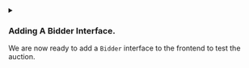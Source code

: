 <details>
<summary>
<h3>

Adding A Bidder Interface.
</h3>

We are now ready to add a `Bidder` interface to the frontend to test the auction.
</summary>
<ol>

<li>
<details>
<summary>
<H4>

Adding an Auction Function.
</H4>

Creating test bidders.
</summary>
<p>


We are going to put all our `Bidders` into an `async` function and allow each `Bidder` to connect to the backend contract. But before we do that, let's look at how an actor other than the `Auctioneer`/Deployer connects to the backend contract.

```javascript

let done = false;
const bidders = [];
const startBidders = async () => {
    let bid = minBid;
    const runBidder = async (who) => {
        const inc = stdlib.parseCurrency(Math.random() * 10);
        bid = bid.add(inc);

        const accBidder = await stdlib.newTestAccount(startingBalance);
        accBidder.setDebugLabel(who);
        
        await accBidder.tokenAccept(nftId);
        bidders.push([who, accBidder]);
        const ctc = accBidder.contract(backend, ctcCreator.getInfo());
        const getBal = async () => stdlib.formatCurrency(await stdlib.balanceOf(accBidder));

        console.log(`${who} decides to bid ${stdlib.formatCurrency(bid)}.`);
        console.log(`${who} balance before is ${await getBal()}`);
        try {
            const [ latestBid,lastBidder, lastBid ] = await ctc.apis.Bidder.bid(bid);
            console.log(`${who} out bid ${lastBidder} who bid ${stdlib.formatCurrency(lastBid)}. with ${stdlib.formatCurrency(latestBid)}`);
        } catch (e) {
            console.log(`${who} failed to bid, because is too high`);
        }
        console.log(`${who} balance after is ${await getBal()}`);
    };

    await runBidder('Alice');
    await runBidder('Bob');
    await runBidder('Claire');
    while ( ! done ) {
        await stdlib.wait(1);
    }
};

```
- `let done = false;` will be used to call wait on the contract until the auction is over.

- `const bidders = [];`

- `const startBidders` will be called by the Auctioneer once the auction is ready.

-  `let bid = minBid;`

- `const runBidder()`

- `const inc = stdlib.parseCurrency(Math.random() * 10);` uses reach to generate a random number between 0 and 10.

- `bid = bid.add(inc);` adds the random number to the current bid to create a unique bid for each `Bidder`.

- `const accBidder = await stdlib.newTestAccount(startingBalance);` creates a new account for the `Bidder`.

- `accBidder.setDebugLabel(who);` sets the debug label for the `Bidder`, with a unique `Bidder` name.

- `await accBidder.tokenAccept(nftId);` allows the `Bidder` accepts the NFT from the Auctioneer.

- `bidders.push([who, accBidder]);` adds the `Bidder` name and `Bidder` account to the `const bidders = [];` array we created.

- `const ctc = accBidder.contract(backend, ctcCreator.getInfo());` connects the `Bidder` to the contract deployed by the `Auctioneer` by using reach standard library function 
[`getInfo()`](https://docs.reach.sh/frontend/#js_getInfo).
- `const getBal = async () => stdlib.formatCurrency(await stdlib.balanceOf(accBidder));` gets `Bidder` balance from the `Bidder` account.

- `console.log("${who} decides to bid ${stdlib.formatCurrency(bid)}.");` prints the `Bidder` name and the bid they are going to make.

- `console.log("${who} balance before is ${await getBal()}");` prints the `Bidder` name and the balance before the bid.

- `try {` we will use a try statement because the `backend` `Bidder.bid` function checks whether the bid is larger than the last bid and returns an error if it's not larger.

> Backend
    ```javascript
    assume(bid > lastPrice, "bid is too low");
    require(bid > lastPrice, "bid is too low");
    ```
- `const [ latestBid,lastBidder, lastBid ] = await ctc.apis.Bidder.bid(bid);` calls the `backend` `Bidder.bid` function and `await`s the `latestBid`, `lastBidder`, and the `lastBid` from the backend. 

> Backend
    ```javascript
    ((bid, notify) => {
        require(bid > lastPrice, "bid is too low");
        notify([bid,highestBidder, lastPrice]);
        if ( ! isFirstBid ) {
            transfer(lastPrice).to(highestBidder);
        }
        Auctioneer.interact.seeBid(this, bid);
        return [this, bid, false];
    })
    ```
- `console.log("${who} out bid ${lastBidder} who bid ${stdlib.formatCurrency(lastBid)}.");` prints the `Bidder` name and the `Bidder` name of the last `Bidder` who bid.

- `console.log("${who} failed to bid, because is too high");`. If the bid is to low, the `try` statement will catch the error from the backend.

- `console.log("${who} balance after is ${await getBal()}");` prints the `Bidder` name and the balance after the bid.

To test the auction, let's add three `Bidder`s, **Alice**, **Bob**, and **Claire**.

```javascript
    await runBidder('Alice');
    await runBidder('Bob');
    await runBidder('Claire');
```

</p>
</details>
</li>

<li>
<details>
<summary>
<H4>

Running the Auction
</H4>

How will we run the auction?
</summary>
<p>

Remember the auctioneer interface, we are going to add the `startBidders` function onto the `Auctioneer.auctionReady` function so that once the auction is ready, we can start the auction.

```javascript
await ctcCreator.participants.Auctioneer({
    // get sale function.
    getSale: () => {
        return params;
    },
    // seeBid function.
    seeBid: (who, amt) => {
        let newBidder = stdlib.formatAddress(who)
        let newBid = stdlib.formatCurrency(amt)
        console.log(`Auctioneer saw that ${newBidder} bid ${newBid}.`);
    },
    // showOutcome function.
    showOutcome: (winner, amt) => {
        let newWinner = stdlib.formatAddress(winner)
        let newAmt = stdlib.formatCurrency(amt)
        console.log(`Auctioneer saw that ${newWinner} won with ${newAmt}`)
    },
    // ++ Add startBidders function.
    auctionReady: () => {
        console.log("Auctioneer sees that the auction is ready.");
        startBidders();
    } 
})
```

</p>
</details>
</li>
</ol>
</details>
